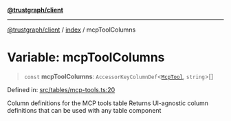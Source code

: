 [**@trustgraph/client**](../../README.md)

***

[@trustgraph/client](../../README.md) / [index](../README.md) / mcpToolColumns

# Variable: mcpToolColumns

> `const` **mcpToolColumns**: `AccessorKeyColumnDef`\<[`McpTool`](../type-aliases/McpTool.md), `string`\>[]

Defined in: [src/tables/mcp-tools.ts:20](https://github.com/trustgraph-ai/trustgraph-ts-client/blob/edcc8c01cf9c2f58c76719d5d2aa7058546360d9/src/tables/mcp-tools.ts#L20)

Column definitions for the MCP tools table
Returns UI-agnostic column definitions that can be used with any table component

